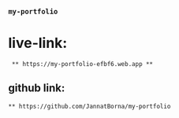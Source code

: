 ### `my-portfolio`

# live-link:
     ** https://my-portfolio-efbf6.web.app **
    
## github link:
    ** https://github.com/JannatBorna/my-portfolio
